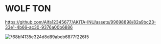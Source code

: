 # WOLF TON

https://github.com/Alfa12345677/AKITA-INU/assets/99698898/82a9bc23-33e1-4b66-ac30-9376a00b6886

![768bf4135e324d8d89abeb6877f226f5](https://github.com/Alfa12345677/AKITA-INU/assets/99698898/ecd5c8c8-ac5d-4d89-8c3a-bde6a7c15d2e)

